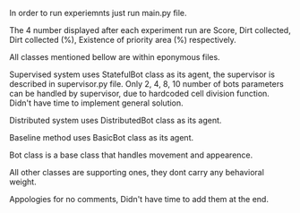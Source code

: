 In order to run experiemnts just run main.py file.

The 4 number displayed after each experiment run are Score, Dirt collected, Dirt collected (%), Existence of priority area (%) respectively.

All classes mentioned bellow are within eponymous files.

Supervised system uses StatefulBot class as its agent, the supervisor is described in supervisor.py file. 
Only 2, 4, 8, 10 number of bots parameters can be handled by supervisor, due to hardcoded cell division function.
Didn't have time to implement general solution.

Distributed system uses DistributedBot class as its agent.

Baseline method uses BasicBot class as its agent.

Bot class is a base class that handles movement and appearence.

All other classes are supporting ones, they dont carry any behavioral weight.

Appologies for no comments, Didn't have time to add them at the end.